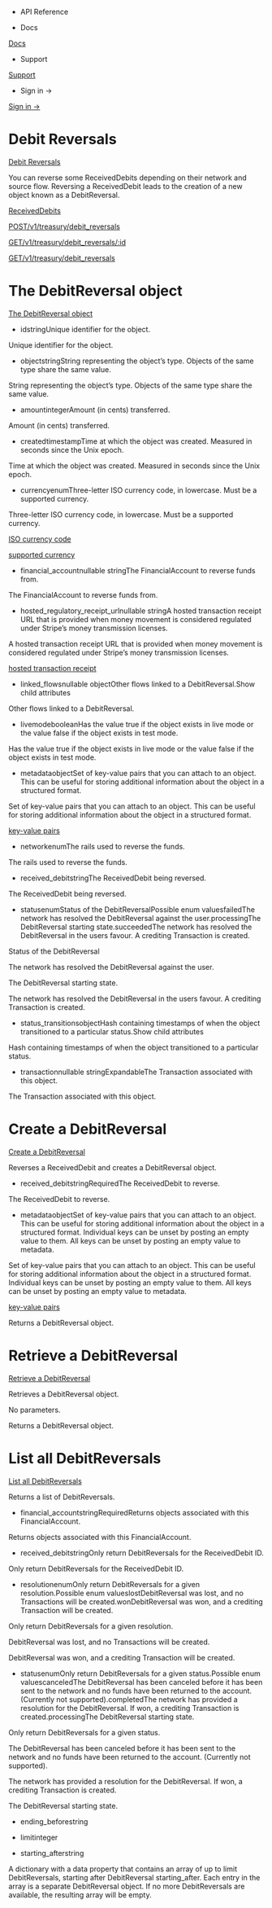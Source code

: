 - API Reference

- Docs

[Docs](/)

- Support

[Support](https://support.stripe.com)

- Sign in →

[Sign in →](https://dashboard.stripe.com/login)

# Debit Reversals

[Debit Reversals](/api/treasury/debit_reversals)

You can reverse some ReceivedDebits depending on their network and source flow. Reversing a ReceivedDebit leads to the creation of a new object known as a DebitReversal.

[ReceivedDebits](#received_debits)

[POST/v1/treasury/debit_reversals](/api/treasury/debit_reversals/create)

[GET/v1/treasury/debit_reversals/:id](/api/treasury/debit_reversals/retrieve)

[GET/v1/treasury/debit_reversals](/api/treasury/debit_reversals/list)

# The DebitReversal object

[The DebitReversal object](/api/treasury/debit_reversals/object)

- idstringUnique identifier for the object.

Unique identifier for the object.

- objectstringString representing the object’s type. Objects of the same type share the same value.

String representing the object’s type. Objects of the same type share the same value.

- amountintegerAmount (in cents) transferred.

Amount (in cents) transferred.

- createdtimestampTime at which the object was created. Measured in seconds since the Unix epoch.

Time at which the object was created. Measured in seconds since the Unix epoch.

- currencyenumThree-letter ISO currency code, in lowercase. Must be a supported currency.

Three-letter ISO currency code, in lowercase. Must be a supported currency.

[ISO currency code](https://www.iso.org/iso-4217-currency-codes.html)

[supported currency](https://stripe.com/docs/currencies)

- financial_accountnullable stringThe FinancialAccount to reverse funds from.

The FinancialAccount to reverse funds from.

- hosted_regulatory_receipt_urlnullable stringA hosted transaction receipt URL that is provided when money movement is considered regulated under Stripe’s money transmission licenses.

A hosted transaction receipt URL that is provided when money movement is considered regulated under Stripe’s money transmission licenses.

[hosted transaction receipt](/treasury/moving-money/regulatory-receipts)

- linked_flowsnullable objectOther flows linked to a DebitReversal.Show child attributes

Other flows linked to a DebitReversal.

- livemodebooleanHas the value true if the object exists in live mode or the value false if the object exists in test mode.

Has the value true if the object exists in live mode or the value false if the object exists in test mode.

- metadataobjectSet of key-value pairs that you can attach to an object. This can be useful for storing additional information about the object in a structured format.

Set of key-value pairs that you can attach to an object. This can be useful for storing additional information about the object in a structured format.

[key-value pairs](/api/metadata)

- networkenumThe rails used to reverse the funds.

The rails used to reverse the funds.

- received_debitstringThe ReceivedDebit being reversed.

The ReceivedDebit being reversed.

- statusenumStatus of the DebitReversalPossible enum valuesfailedThe network has resolved the DebitReversal against the user.processingThe DebitReversal starting state.succeededThe network has resolved the DebitReversal in the users favour. A crediting Transaction is created.

Status of the DebitReversal

The network has resolved the DebitReversal against the user.

The DebitReversal starting state.

The network has resolved the DebitReversal in the users favour. A crediting Transaction is created.

- status_transitionsobjectHash containing timestamps of when the object transitioned to a particular status.Show child attributes

Hash containing timestamps of when the object transitioned to a particular status.

- transactionnullable stringExpandableThe Transaction associated with this object.

The Transaction associated with this object.

# Create a DebitReversal

[Create a DebitReversal](/api/treasury/debit_reversals/create)

Reverses a ReceivedDebit and creates a DebitReversal object.

- received_debitstringRequiredThe ReceivedDebit to reverse.

The ReceivedDebit to reverse.

- metadataobjectSet of key-value pairs that you can attach to an object. This can be useful for storing additional information about the object in a structured format. Individual keys can be unset by posting an empty value to them. All keys can be unset by posting an empty value to metadata.

Set of key-value pairs that you can attach to an object. This can be useful for storing additional information about the object in a structured format. Individual keys can be unset by posting an empty value to them. All keys can be unset by posting an empty value to metadata.

[key-value pairs](/api/metadata)

Returns a DebitReversal object.

# Retrieve a DebitReversal

[Retrieve a DebitReversal](/api/treasury/debit_reversals/retrieve)

Retrieves a DebitReversal object.

No parameters.

Returns a DebitReversal object.

# List all DebitReversals

[List all DebitReversals](/api/treasury/debit_reversals/list)

Returns a list of DebitReversals.

- financial_accountstringRequiredReturns objects associated with this FinancialAccount.

Returns objects associated with this FinancialAccount.

- received_debitstringOnly return DebitReversals for the ReceivedDebit ID.

Only return DebitReversals for the ReceivedDebit ID.

- resolutionenumOnly return DebitReversals for a given resolution.Possible enum valueslostDebitReversal was lost, and no Transactions will be created.wonDebitReversal was won, and a crediting Transaction will be created.

Only return DebitReversals for a given resolution.

DebitReversal was lost, and no Transactions will be created.

DebitReversal was won, and a crediting Transaction will be created.

- statusenumOnly return DebitReversals for a given status.Possible enum valuescanceledThe DebitReversal has been canceled before it has been sent to the network and no funds have been returned to the account. (Currently not supported).completedThe network has provided a resolution for the DebitReversal. If won, a crediting Transaction is created.processingThe DebitReversal starting state.

Only return DebitReversals for a given status.

The DebitReversal has been canceled before it has been sent to the network and no funds have been returned to the account. (Currently not supported).

The network has provided a resolution for the DebitReversal. If won, a crediting Transaction is created.

The DebitReversal starting state.

- ending_beforestring

- limitinteger

- starting_afterstring

A dictionary with a data property that contains an array of up to limit DebitReversals, starting after DebitReversal starting_after. Each entry in the array is a separate DebitReversal object. If no more DebitReversals are available, the resulting array will be empty.
